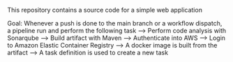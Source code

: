 This repository contains a source code for a simple web application

Goal: Whenever a push is done to the main branch or a workflow dispatch, a pipeline run and perform the following task
--> Perform code analysis with Sonarqube
--> Build artifact with Maven
--> Authenticate into AWS
--> Login to Amazon Elastic Container Registry
--> A docker image is built from the artifact
--> A task definition is used to create a new task

